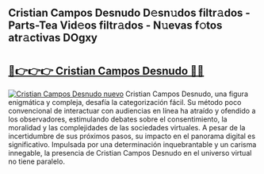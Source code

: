 ## Cristian Campos Desnudo D𝚎sn𝚞dos filtr𝚊dos - Parts-Tea Vid𝚎os filtr𝚊dos - N𝚞evas f𝚘tos atr𝚊ctivas DOgxy

# <h2><a href="http://mbbdm3.tromn.icu/?c=Cristian+Campos+Desnudo">🔗👉👉👉 Cristian Campos Desnudo 🔗🔗</a></h2>

[![Cristian Campos Desnudo nuevo](https://i.imgur.com/pEAQMta.gif)](http://mbbdm3.tromn.icu/?c=Cristian+Campos+Desnudo)
Cristian Campos Desnudo, una figura enigmática y compleja, desafía la categorización fácil. Su método poco convencional de interactuar con audiencias en línea ha atraído y ofendido a los observadores, estimulando debates sobre el consentimiento, la moralidad y las complejidades de las sociedades virtuales. A pesar de la incertidumbre de sus próximos pasos, su impacto en el panorama digital es significativo. Impulsada por una determinación inquebrantable y un carisma innegable, la presencia de Cristian Campos Desnudo en el universo virtual no tiene paralelo.
